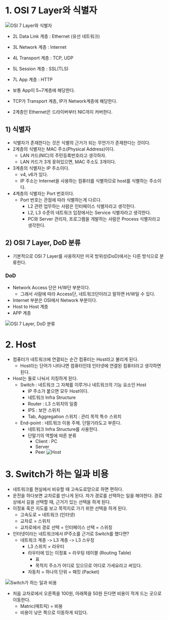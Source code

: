 # 1. OSI 7 Layer와 식별자
![OSI 7 Layer와 식별자](/media/Network/개념%20강의%20정리/외워서%20끝내는%20네트워크%20핵심이론%20-%20기초/2/OSI%207%20Layer와%20식별자.svg)
- 2L Data Link 계층 : Ethernet (유선 네트워크)
- 3L Network 계층 : Internet
- 4L Transport 계층 : TCP, UDP
- 5L Session  계층 : SSL(TLS)
- 7L App 계층 : HTTP

- 보통 App이 5~7계층에 해당한다.
- TCP가 Transport 계층, IP가 Network계층에 해당한다.
- 2계층인 Ethernet은 드라이버부터 NIC까지 커버한다.

## 1) 식별자
- 식별자가 존재한다는 것은 식별의 근거가 되는 무언가가 존재한다는 것이다.
- 2계층의 식별자는 MAC 주소(Physical Address)이다.
	- LAN 카드(NIC)의 주민등록번호라고 생각하자.
	- LAN 카드가 3개 꽂혀있으면, MAC 주소도 3개이다.
- 3계층의 식별자는 IP 주소이다.
	- v4, v6가 있다.
	- IP 주소는 Internet을 사용하는 컴퓨터를 식별하므로 host를 식별하는 주소이다.
- 4계층의 식별자는 Port 번호이다.
	- Port 번호는 관점에 따라 식별하는게 다르다.
		- L2 관련 업무하는 사람은 인터페이스 식별자라고 생각한다.
		- L2, L3 수준의 네트워크 입장에서는 Service 식별자라고 생각한다.
		- PC와 Server 관리자, 프로그램을 개발하는 사람은 Process 식별자라고 생각한다.

## 2) OSI 7 Layer, DoD 분류
- 기본적으로 OSI 7 Layer를 사용하지만 미국 방위성(DoD)에서는 다른 방식으로 분류한다.
### DoD
- Network Access 단은 H/W단 부분이다.
	- 그래서 사람에 따라 Access단, 네트워크단이라고 말하면 H/W일 수 있다.
- Internet 부분은 OSI에서 Network 부분이다.
- Host to Host 계층
- APP 계층

![OSI 7 Layer, DoD 분류](/media/Network/개념%20강의%20정리/외워서%20끝내는%20네트워크%20핵심이론%20-%20기초/2/OSI%207%20Layer,%20DoD%20분류.svg)

# 2. Host
- 컴퓨터가 네트워크에 연결되는 순간 컴퓨터는 Host라고 불리게 된다.
	- Host라는 단어가 나타나면 컴퓨터인데 인터넷에 연결된 컴퓨터라고 생각하면 된다.
- Host는 둘로 나눠서 지칭하게 된다.
	- Switch : 네트워크 그 자체를 이루거나 네트워크의 기능 요소인 Host
		- IP 주소가 붙으면 모두 Host이다.
		- 네트워크 Infra Structure
		- Router : L3 스위치의 일종
		- IPS : 보안 스위치
		- Tab, Aggregation 스위치 : 관리 목적 특수 스위치
	- End-point : 네트워크 이용 주체. 단말기라도고 부른다.
		- 네트워크 Infra Structure를 사용한다.
		- 단말기의 역할에 따른 분류
			- Client : PC
			- Server
			- Peer
![Host](/media/Network/개념%20강의%20정리/외워서%20끝내는%20네트워크%20핵심이론%20-%20기초/2/Host.svg)

# 3. Switch가 하는 일과 비용

- 네트워크를 현실에서 비유할 때 고속도로망으로 하면 편하다.
- 운전을 하다보면 교차로를 만나게 된다. 차가 경로를 선택하는 일을 해야한다. 경로상에서 길을 선택할 때, 근거가 있는 선택을 하게 된다.
- 이정표 혹은 지도를 보고 목적지로 가기 위한 선택을 하게 된다.
	- 고속도로 = 네트워크 (인터넷)
	- 교차로 = 스위치
	- 교차로에서 경로 선택 = 인터페이스 선택 = 스위칭
- 인터넷이라는 네트워크에서 IP주소를 근거로 Switch를 했다면?
	- 네트워크 계층 -> L3 계층 -> L3 스우칭
		- L3 스위치 = 라우터
		- 라우터에 있는 이정표 = 라우팅 테이블 (Routing Table)
			- 표
			- 목적지 주소가 어디로 있으므로 어디로 가세요라고 써있다.
		- 자동차 = 하나의 단위 = 패킷 (Packet)

![Switch가 하는 일과 비용](/media/Network/개념%20강의%20정리/외워서%20끝내는%20네트워크%20핵심이론%20-%20기초/2/Switch가%20하는%20일과%20비용.svg)
- 처음 교차로에서 오른쪽을 100원, 아래쪽을 50원 든다면 비용이 적게 드는 곳으로 이동한다.
	- Matric(매트릭) = 비용
	- 비용이 낮은 쪽으로 이동하게 되있다.